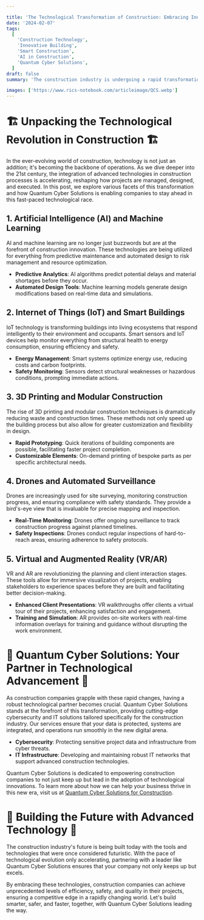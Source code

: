 ```yaml
---

title: 'The Technological Transformation of Construction: Embracing Innovation with Quantum Cyber Solutions'
date: '2024-02-07'
tags:
  [
    'Construction Technology',
    'Innovative Building',
    'Smart Construction',
    'AI in Construction',
    'Quantum Cyber Solutions',
  ]
draft: false
summary: 'The construction industry is undergoing a rapid transformation, fueled by advancements in various technologies. From AI to smart building materials, this blog post explores the diverse areas being revolutionized by tech and highlights how Quantum Cyber Solutions is playing a pivotal role in helping companies navigate this dynamic landscape.'

images: ['https://www.rics-notebook.com/articleimage/QCS.webp']
---
```


# 🏗️ Unpacking the Technological Revolution in Construction 🏗️

In the ever-evolving world of construction, technology is not just an addition; it's becoming the backbone of operations. As we dive deeper into the 21st century, the integration of advanced technologies in construction processes is accelerating, reshaping how projects are managed, designed, and executed. In this post, we explore various facets of this transformation and how Quantum Cyber Solutions is enabling companies to stay ahead in this fast-paced technological race.

## 1. **Artificial Intelligence (AI) and Machine Learning**

AI and machine learning are no longer just buzzwords but are at the forefront of construction innovation. These technologies are being utilized for everything from predictive maintenance and automated design to risk management and resource optimization.

- **Predictive Analytics**: AI algorithms predict potential delays and material shortages before they occur.
- **Automated Design Tools**: Machine learning models generate design modifications based on real-time data and simulations.

## 2. **Internet of Things (IoT) and Smart Buildings**

IoT technology is transforming buildings into living ecosystems that respond intelligently to their environment and occupants. Smart sensors and IoT devices help monitor everything from structural health to energy consumption, ensuring efficiency and safety.

- **Energy Management**: Smart systems optimize energy use, reducing costs and carbon footprints.
- **Safety Monitoring**: Sensors detect structural weaknesses or hazardous conditions, prompting immediate actions.

## 3. **3D Printing and Modular Construction**

The rise of 3D printing and modular construction techniques is dramatically reducing waste and construction times. These methods not only speed up the building process but also allow for greater customization and flexibility in design.

- **Rapid Prototyping**: Quick iterations of building components are possible, facilitating faster project completion.
- **Customizable Elements**: On-demand printing of bespoke parts as per specific architectural needs.

## 4. **Drones and Automated Surveillance**

Drones are increasingly used for site surveying, monitoring construction progress, and ensuring compliance with safety standards. They provide a bird's-eye view that is invaluable for precise mapping and inspection.

- **Real-Time Monitoring**: Drones offer ongoing surveillance to track construction progress against planned timelines.
- **Safety Inspections**: Drones conduct regular inspections of hard-to-reach areas, ensuring adherence to safety protocols.

## 5. **Virtual and Augmented Reality (VR/AR)**

VR and AR are revolutionizing the planning and client interaction stages. These tools allow for immersive visualization of projects, enabling stakeholders to experience spaces before they are built and facilitating better decision-making.

- **Enhanced Client Presentations**: VR walkthroughs offer clients a virtual tour of their projects, enhancing satisfaction and engagement.
- **Training and Simulation**: AR provides on-site workers with real-time information overlays for training and guidance without disrupting the work environment.

# 🚀 Quantum Cyber Solutions: Your Partner in Technological Advancement 🚀

As construction companies grapple with these rapid changes, having a robust technological partner becomes crucial. Quantum Cyber Solutions stands at the forefront of this transformation, providing cutting-edge cybersecurity and IT solutions tailored specifically for the construction industry. Our services ensure that your data is protected, systems are integrated, and operations run smoothly in the new digital arena.

- **Cybersecurity**: Protecting sensitive project data and infrastructure from cyber threats.
- **IT Infrastructure**: Developing and maintaining robust IT networks that support advanced construction technologies.

Quantum Cyber Solutions is dedicated to empowering construction companies to not just keep up but lead in the adoption of technological innovations. To learn more about how we can help your business thrive in this new era, visit us at [Quantum Cyber Solutions for Construction](https://www.quantumcybersolutions.com/Construction).

# 🌟 Building the Future with Advanced Technology 🌟

The construction industry's future is being built today with the tools and technologies that were once considered futuristic. With the pace of technological evolution only accelerating, partnering with a leader like Quantum Cyber Solutions ensures that your company not only keeps up but excels.

By embracing these technologies, construction companies can achieve unprecedented levels of efficiency, safety, and quality in their projects, ensuring a competitive edge in a rapidly changing world. Let's build smarter, safer, and faster, together, with Quantum Cyber Solutions leading the way.
